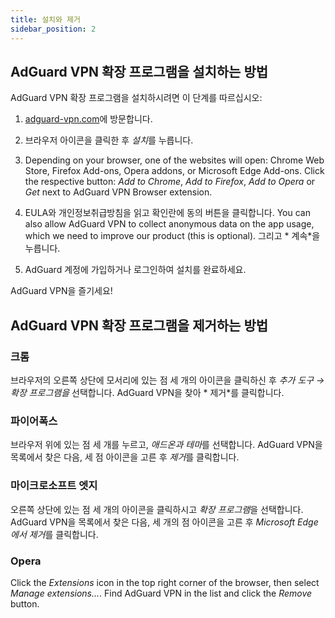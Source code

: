 ```yaml
---
title: 설치와 제거
sidebar_position: 2
---
```


## AdGuard VPN 확장 프로그램을 설치하는 방법

AdGuard VPN 확장 프로그램을 설치하시려면 이 단계를 따르십시오:

1. [adguard-vpn.com](https://adguard-vpn.com/browser-extension/overview.html)에 방문합니다.

2. 브라우저 아이콘을 클릭한 후 *설치*를 누릅니다.

3. Depending on your browser, one of the websites will open: Chrome Web Store, Firefox Add-ons, Opera addons, or Microsoft Edge Add-ons. Click the respective button: *Add to Chrome*, *Add to Firefox*, *Add to Opera* or *Get* next to AdGuard VPN Browser extension.

4. EULA와 개인정보취급방침을 읽고 확인란에 동의 버튼을 클릭합니다. You can also allow AdGuard VPN to collect anonymous data on the app usage, which we need to improve our product (this is optional). 그리고 * 계속*을 누릅니다.

5. AdGuard 계정에 가입하거나 로그인하여 설치를 완료하세요.

AdGuard VPN을 즐기세요!

## AdGuard VPN 확장 프로그램을 제거하는 방법

### 크롬

브라우저의 오른쪽 상단에 모서리에 있는 점 세 개의 아이콘을 클릭하신 후 *추가 도구 → 확장 프로그램을* 선택합니다. AdGuard VPN을 찾아 * 제거*를 클릭합니다.

### 파이어폭스

브라우저 위에 있는 점 세 개를 누르고, *애드온과 테마*를 선택합니다. AdGuard VPN을 목록에서 찾은 다음, 세 점 아이콘을 고른 후 *제거*를 클릭합니다.

### 마이크로소프트 엣지

오른쪽 상단에 있는 점 세 개의 아이콘을 클릭하시고 *확장 프로그램*을 선택합니다. AdGuard VPN을 목록에서 찾은 다음, 세 개의 점 아이콘을 고른 후 *Microsoft Edge에서 제거*를 클릭합니다.

### Opera

Click the *Extensions* icon in the top right corner of the browser, then select *Manage extensions...*. Find AdGuard VPN in the list and click the *Remove* button.  

